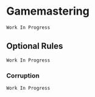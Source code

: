 # Gamemastering

`Work In Progress`

## Optional Rules

`Work In Progress`

### Corruption

`Work In Progress`